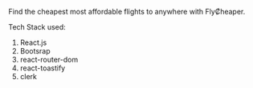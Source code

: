 Find the cheapest most affordable flights to anywhere with Fly₡heaper.

Tech Stack used:

1. React.js
2. Bootsrap
3. react-router-dom
4. react-toastify
5. clerk
